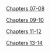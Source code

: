 [Chapters 07-08](07-08.md)

[Chapters 09-10](09-10.md)

[Chapters 11-12](11-12.md)

[Chapters 13-14](13-14.md)

